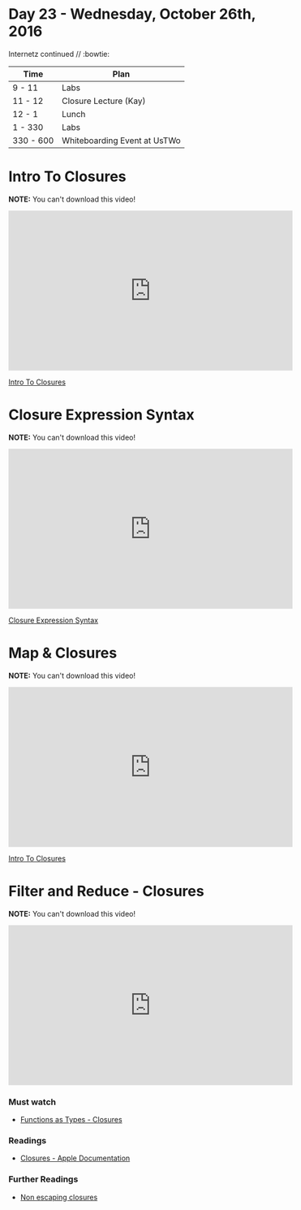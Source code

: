 # Day 23 - Wednesday, October 26th, 2016

Internetz continued // :bowtie:


Time        |   Plan   |
----------------|-------
9 - 11 | Labs
11 - 12      | Closure Lecture (Kay)
12 - 1    | Lunch
1 - 330 | Labs
330 - 600| Whiteboarding Event at UsTWo

# Intro To Closures

**NOTE:** You can't download this video!

<iframe width="560" height="315" src="https://www.youtube.com/embed/bEOtJ1bC0nk?rel=0&modestbranding=1" frameborder="0" allowfullscreen></iframe><p><a href="https://www.youtube.com/watch?v=bEOtJ1bC0nk">Intro To Closures</a></p>

# Closure Expression Syntax


**NOTE:** You can't download this video!

<iframe width="560" height="315" src="https://www.youtube.com/embed/JztqpRJ6fsw?rel=0&modestbranding=1" frameborder="0" allowfullscreen></iframe><p><a href="https://www.youtube.com/watch?v=JztqpRJ6fsw">Closure Expression Syntax</a></p>

# Map & Closures


**NOTE:** You can't download this video!

<iframe width="560" height="315" src="https://www.youtube.com/embed/Q3wfJCfxhnw?rel=0&modestbranding=1" frameborder="0" allowfullscreen></iframe><p><a href="https://www.youtube.com/watch?v=Q3wfJCfxhnw">Intro To Closures</a></p>

# Filter and Reduce - Closures


**NOTE:** You can't download this video!

<iframe width="560" height="315" src="https://www.youtube.com/embed/ievEyDNq2WU?rel=0&modestbranding=1" frameborder="0" allowfullscreen></iframe><p><a href="https://www.youtube.com/watch?v=ievEyDNq2WU"></a></p>

### Must watch

* [Functions as Types - Closures](https://www.youtube.com/watch?v=AbGul81_X4s)

### Readings

* [Closures - Apple Documentation](https://developer.apple.com/library/content/documentation/Swift/Conceptual/Swift_Programming_Language/Closures.html#//apple_ref/doc/uid/TP40014097-CH11-ID94)


### Further Readings
* [Non escaping closures](https://oleb.net/blog/2016/10/optional-non-escaping-closures/?utm_campaign=This%2BWeek%2Bin%2BSwift&utm_medium=web&utm_source=This_Week_in_Swift_106)


